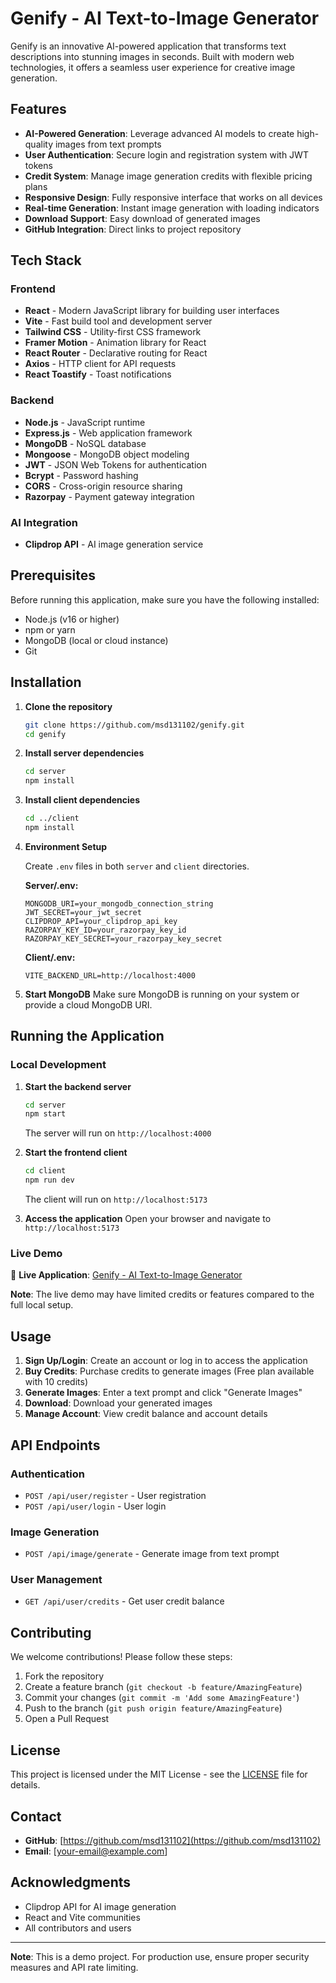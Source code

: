 # Genify - AI Text-to-Image Generator

Genify is an innovative AI-powered application that transforms text descriptions into stunning images in seconds. Built with modern web technologies, it offers a seamless user experience for creative image generation.

## Features

- **AI-Powered Generation**: Leverage advanced AI models to create high-quality images from text prompts
- **User Authentication**: Secure login and registration system with JWT tokens
- **Credit System**: Manage image generation credits with flexible pricing plans
- **Responsive Design**: Fully responsive interface that works on all devices
- **Real-time Generation**: Instant image generation with loading indicators
- **Download Support**: Easy download of generated images
- **GitHub Integration**: Direct links to project repository

## Tech Stack

### Frontend
- **React** - Modern JavaScript library for building user interfaces
- **Vite** - Fast build tool and development server
- **Tailwind CSS** - Utility-first CSS framework
- **Framer Motion** - Animation library for React
- **React Router** - Declarative routing for React
- **Axios** - HTTP client for API requests
- **React Toastify** - Toast notifications

### Backend
- **Node.js** - JavaScript runtime
- **Express.js** - Web application framework
- **MongoDB** - NoSQL database
- **Mongoose** - MongoDB object modeling
- **JWT** - JSON Web Tokens for authentication
- **Bcrypt** - Password hashing
- **CORS** - Cross-origin resource sharing
- **Razorpay** - Payment gateway integration

### AI Integration
- **Clipdrop API** - AI image generation service

## Prerequisites

Before running this application, make sure you have the following installed:

- Node.js (v16 or higher)
- npm or yarn
- MongoDB (local or cloud instance)
- Git

## Installation

1. **Clone the repository**
   ```bash
   git clone https://github.com/msd131102/genify.git
   cd genify
   ```

2. **Install server dependencies**
   ```bash
   cd server
   npm install
   ```

3. **Install client dependencies**
   ```bash
   cd ../client
   npm install
   ```

4. **Environment Setup**

   Create `.env` files in both `server` and `client` directories.

   **Server/.env:**
   ```
   MONGODB_URI=your_mongodb_connection_string
   JWT_SECRET=your_jwt_secret
   CLIPDROP_API=your_clipdrop_api_key
   RAZORPAY_KEY_ID=your_razorpay_key_id
   RAZORPAY_KEY_SECRET=your_razorpay_key_secret
   ```

   **Client/.env:**
   ```
   VITE_BACKEND_URL=http://localhost:4000
   ```

5. **Start MongoDB**
   Make sure MongoDB is running on your system or provide a cloud MongoDB URI.

## Running the Application

### Local Development

1. **Start the backend server**
   ```bash
   cd server
   npm start
   ```
   The server will run on `http://localhost:4000`

2. **Start the frontend client**
   ```bash
   cd client
   npm run dev
   ```
   The client will run on `http://localhost:5173`

3. **Access the application**
   Open your browser and navigate to `http://localhost:5173`

### Live Demo

🚀 **Live Application**: [Genify - AI Text-to-Image Generator](https://genify-px1i.onrender.com/)

**Note**: The live demo may have limited credits or features compared to the full local setup.

## Usage

1. **Sign Up/Login**: Create an account or log in to access the application
2. **Buy Credits**: Purchase credits to generate images (Free plan available with 10 credits)
3. **Generate Images**: Enter a text prompt and click "Generate Images"
4. **Download**: Download your generated images
5. **Manage Account**: View credit balance and account details

## API Endpoints

### Authentication
- `POST /api/user/register` - User registration
- `POST /api/user/login` - User login

### Image Generation
- `POST /api/image/generate` - Generate image from text prompt

### User Management
- `GET /api/user/credits` - Get user credit balance

## Contributing

We welcome contributions! Please follow these steps:

1. Fork the repository
2. Create a feature branch (`git checkout -b feature/AmazingFeature`)
3. Commit your changes (`git commit -m 'Add some AmazingFeature'`)
4. Push to the branch (`git push origin feature/AmazingFeature`)
5. Open a Pull Request

## License

This project is licensed under the MIT License - see the [LICENSE](LICENSE) file for details.

## Contact

- **GitHub**: [https://github.com/msd131102](https://github.com/msd131102)
- **Email**: [your-email@example.com]

## Acknowledgments

- Clipdrop API for AI image generation
- React and Vite communities
- All contributors and users

---

**Note**: This is a demo project. For production use, ensure proper security measures and API rate limiting.
